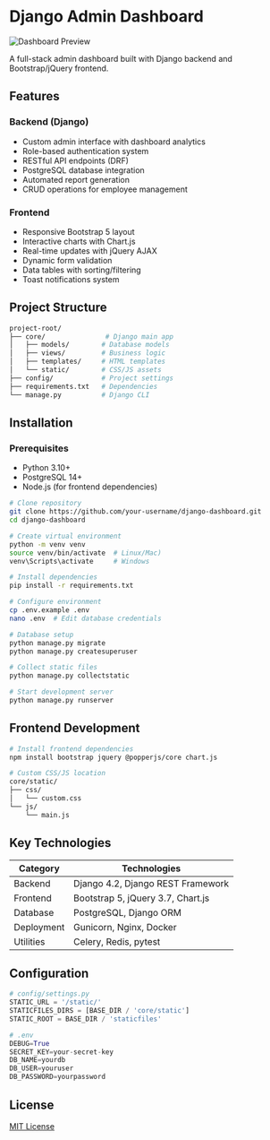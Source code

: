 # Django Admin Dashboard

![Dashboard Preview](image.png)

A full-stack admin dashboard built with Django backend and Bootstrap/jQuery frontend.

## Features

### Backend (Django)
- Custom admin interface with dashboard analytics
- Role-based authentication system
- RESTful API endpoints (DRF)
- PostgreSQL database integration
- Automated report generation
- CRUD operations for employee management

### Frontend
- Responsive Bootstrap 5 layout
- Interactive charts with Chart.js
- Real-time updates with jQuery AJAX
- Dynamic form validation
- Data tables with sorting/filtering
- Toast notifications system

## Project Structure
```bash
project-root/
├── core/               # Django main app
│   ├── models/        # Database models
│   ├── views/         # Business logic
│   ├── templates/     # HTML templates
│   └── static/        # CSS/JS assets
├── config/            # Project settings
├── requirements.txt   # Dependencies
└── manage.py          # Django CLI
```

## Installation

### Prerequisites
- Python 3.10+
- PostgreSQL 14+
- Node.js (for frontend dependencies)

```bash
# Clone repository
git clone https://github.com/your-username/django-dashboard.git
cd django-dashboard

# Create virtual environment
python -m venv venv
source venv/bin/activate  # Linux/Mac)
venv\Scripts\activate     # Windows

# Install dependencies
pip install -r requirements.txt

# Configure environment
cp .env.example .env
nano .env  # Edit database credentials

# Database setup
python manage.py migrate
python manage.py createsuperuser

# Collect static files
python manage.py collectstatic

# Start development server
python manage.py runserver
```

## Frontend Development
```bash
# Install frontend dependencies
npm install bootstrap jquery @popperjs/core chart.js

# Custom CSS/JS location
core/static/
├── css/
│   └── custom.css
└── js/
    └── main.js
```


## Key Technologies
| Category       | Technologies                          |
|----------------|---------------------------------------|
| Backend        | Django 4.2, Django REST Framework     |
| Frontend       | Bootstrap 5, jQuery 3.7, Chart.js     |
| Database       | PostgreSQL, Django ORM                |
| Deployment     | Gunicorn, Nginx, Docker               |
| Utilities      | Celery, Redis, pytest                 |

## Configuration
```python
# config/settings.py
STATIC_URL = '/static/'
STATICFILES_DIRS = [BASE_DIR / 'core/static']
STATIC_ROOT = BASE_DIR / 'staticfiles'

# .env
DEBUG=True
SECRET_KEY=your-secret-key
DB_NAME=yourdb
DB_USER=youruser
DB_PASSWORD=yourpassword
```

## License
[MIT License](https://opensource.org/licenses/MIT)
